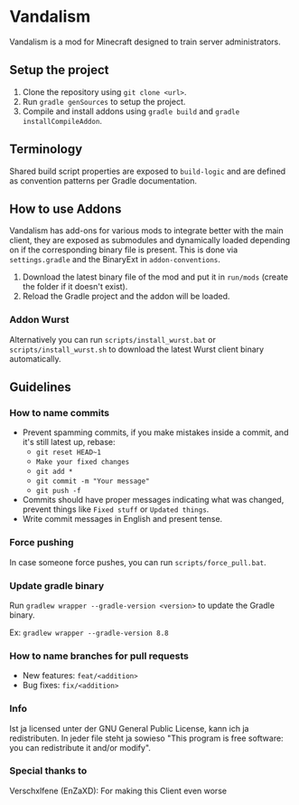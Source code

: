 # Vandalism

Vandalism is a mod for Minecraft designed to train server administrators.

## Setup the project

1. Clone the repository using ``git clone <url>``.
2. Run ``gradle genSources`` to setup the project.
3. Compile and install addons using ``gradle build`` and ``gradle installCompileAddon``.

## Terminology

Shared build script properties are exposed to `build-logic` and are defined as convention patterns per Gradle documentation.

## How to use Addons

Vandalism has add-ons for various mods to integrate better with the main client, they are exposed as submodules and dynamically loaded
depending on if the corresponding binary file is present. This is done via `settings.gradle` and the BinaryExt in `addon-conventions`.

1. Download the latest binary file of the mod and put it in ``run/mods`` (create the folder if it doesn't exist).
2. Reload the Gradle project and the addon will be loaded.

### Addon Wurst
Alternatively you can run ``scripts/install_wurst.bat`` or ``scripts/install_wurst.sh`` to download the latest Wurst
client binary automatically.

## Guidelines

### How to name commits

- Prevent spamming commits, if you make mistakes inside a commit, and it's still latest up, rebase:
  - ``git reset HEAD~1``
  - ``Make your fixed changes``
  - ``git add *``
  - ```git commit -m "Your message"```
  - ``git push -f``
- Commits should have proper messages indicating what was changed, prevent things like ```Fixed stuff``` or ```Updated things```.
- Write commit messages in English and present tense.

### Force pushing

In case someone force pushes, you can run ``scripts/force_pull.bat``.

### Update gradle binary
Run ``gradlew wrapper --gradle-version <version>`` to update the Gradle binary.

Ex: ``gradlew wrapper --gradle-version 8.8``

### How to name branches for pull requests

- New features: `feat/<addition>`
- Bug fixes: `fix/<addition>`

### Info
Ist ja licensed unter der GNU General Public License, kann ich ja redistributen. In jeder file steht ja sowieso "This program is free software: you can redistribute it and/or modify".

### Special thanks to
Verschxlfene (EnZaXD): For making this Client even worse
